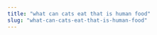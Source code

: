 ```yaml
---
title: "what can cats eat that is human food"
slug: "what-can-cats-eat-that-is-human-food"
---
```


